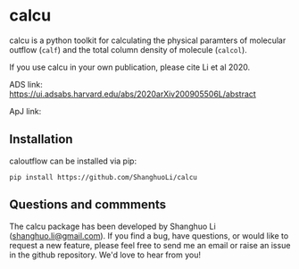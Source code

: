 # calcu
calcu is a python toolkit for calculating the physical paramters of molecular outflow (`calf`) and the total column density of molecule (`calcol`). 

If you use calcu in your own publication, please cite Li et al 2020. 

ADS link: https://ui.adsabs.harvard.edu/abs/2020arXiv200905506L/abstract

ApJ link: 

Installation
------------

caloutflow can be installed via pip:

```
pip install https://github.com/ShanghuoLi/calcu
```



Questions and commments
------------

The calcu package has been developed by Shanghuo Li (shanghuo.li@gmail.com). If you find a bug, have questions, or would like to request a new feature, please feel free to send me an email or raise an issue in the github repository. We'd love to hear from you!

